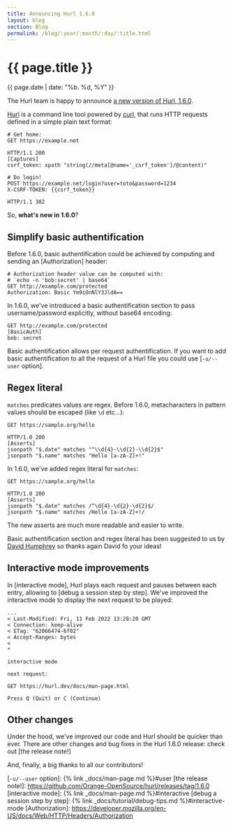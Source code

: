 ```yaml
---
title: Announcing Hurl 1.6.0
layout: blog
section: Blog
permalink: /blog/:year/:month/:day/:title.html
---
```


# {{ page.title }}

<div class="blog-post-date">{{ page.date | date: "%b. %d, %Y" }}</div>

The Hurl team is happy to announce [a new version of Hurl, 1.6.0].

[Hurl] is a command line tool powered by [curl], that runs HTTP requests defined 
in a simple plain text format:

```hurl
# Get home:
GET https://example.net

HTTP/1.1 200
[Captures]
csrf_token: xpath "string(//meta[@name='_csrf_token']/@content)"

# Do login!
POST https://example.net/login?user=toto&password=1234
X-CSRF-TOKEN: {{csrf_token}}

HTTP/1.1 302
```


So, __what's new in 1.6.0__?

## Simplify basic authentification

Before 1.6.0, basic authentification could be achieved by computing and sending
an [Authorization] header:

```hurl
# Authorization header value can be computed with:
# `echo -n 'bob:secret' | base64`
GET http://example.com/protected
Authorization: Basic Ym9iOnNlY3JldA==
```

In 1.6.0, we've introduced a basic authentification section to pass username/password
explicitly, without base64 encoding:

```hurl
GET http://example.com/protected
[BasicAuth]
bob: secret
```

Basic authentification allows per request authentification. If you want to add 
basic authentification to all the request of a Hurl file you could use [`-u/--user` option].

## Regex literal

`matches` predicates values are regex. Before 1.6.0, metacharacters in pattern 
values should be escaped (like `\d` etc...):

```hurl
GET https://sample.org/hello

HTTP/1.0 200
[Asserts]
jsonpath "$.date" matches "^\\d{4}-\\d{2}-\\d{2}$"
jsonpath "$.name" matches "Hello [a-zA-Z]+!"
```

In 1.6.0, we've added regex literal for `matches`:

```hurl
GET https://sample.org/hello

HTTP/1.0 200
[Asserts]
jsonpath "$.date" matches /^\d{4}-\d{2}-\d{2}$/
jsonpath "$.name" matches /Hello [a-zA-Z]+!/
```

The new asserts are much more readable and easier to write.

Basic authentification section and regex literal has been suggested to us 
by [David Humphrey] so thanks again David fo your ideas!

## Interactive mode improvements

In [interactive mode], Hurl plays each request and pauses between each entry, 
allowing to [debug a session step by step]. We've improved the interactive 
mode to display the next request to be played:

```
...
< Last-Modified: Fri, 11 Feb 2022 13:28:20 GMT
< Connection: keep-alive
< ETag: "62066474-6f02"
< Accept-Ranges: bytes
< 
* 

interactive mode

next request:

GET https://hurl.dev/docs/man-page.html

Press Q (Quit) or C (Continue)
```

## Other changes

Under the hood, we've improved our code and Hurl should be quicker than ever.
There are other changes and bug fixes in the Hurl 1.6.0 release: check out [the release note!]

And, finally, a big thanks to all our contributors!

[Hurl]: https://hurl.dev
[curl]: https://curl.se
[a new version of Hurl, 1.6.0]: https://github.com/Orange-OpenSource/hurl/releases/tag/1.6.0
[David Humphrey]: https://github.com/humphd
[`-u/--user` option]: {% link _docs/man-page.md %}#user
[the release note!]: https://github.com/Orange-OpenSource/hurl/releases/tag/1.6.0
[interactive mode]: {% link _docs/man-page.md %}#interactive
[debug a session step by step]: {% link _docs/tutorial/debug-tips.md %}#interactive-mode
[Authorization]: https://developer.mozilla.org/en-US/docs/Web/HTTP/Headers/Authorization